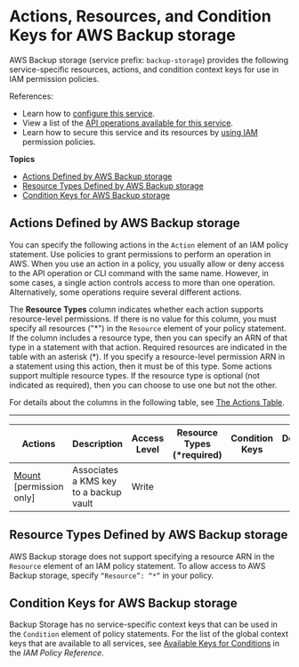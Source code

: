 # Actions, Resources, and Condition Keys for AWS Backup storage<a name="list_awsbackupstorage"></a>

AWS Backup storage \(service prefix: `backup-storage`\) provides the following service\-specific resources, actions, and condition context keys for use in IAM permission policies\.

References:
+ Learn how to [configure this service](https://docs.aws.amazon.com/aws-backup/latest/devguide/)\.
+ View a list of the [API operations available for this service](https://docs.aws.amazon.com/aws-backup/latest/devguide/)\.
+ Learn how to secure this service and its resources by [using IAM](https://docs.aws.amazon.com/aws-backup/latest/devguide/security-considerations.html#authentication) permission policies\.

**Topics**
+ [Actions Defined by AWS Backup storage](#awsbackupstorage-actions-as-permissions)
+ [Resource Types Defined by AWS Backup storage](#awsbackupstorage-resources-for-iam-policies)
+ [Condition Keys for AWS Backup storage](#awsbackupstorage-policy-keys)

## Actions Defined by AWS Backup storage<a name="awsbackupstorage-actions-as-permissions"></a>

You can specify the following actions in the `Action` element of an IAM policy statement\. Use policies to grant permissions to perform an operation in AWS\. When you use an action in a policy, you usually allow or deny access to the API operation or CLI command with the same name\. However, in some cases, a single action controls access to more than one operation\. Alternatively, some operations require several different actions\.

The **Resource Types** column indicates whether each action supports resource\-level permissions\. If there is no value for this column, you must specify all resources \("\*"\) in the `Resource` element of your policy statement\. If the column includes a resource type, then you can specify an ARN of that type in a statement with that action\. Required resources are indicated in the table with an asterisk \(\*\)\. If you specify a resource\-level permission ARN in a statement using this action, then it must be of this type\. Some actions support multiple resource types\. If the resource type is optional \(not indicated as required\), then you can choose to use one but not the other\.

For details about the columns in the following table, see [The Actions Table](reference_policies_actions-resources-contextkeys.md#actions_table)\.


****  

| Actions | Description | Access Level | Resource Types \(\*required\) | Condition Keys | Dependent Actions | 
| --- | --- | --- | --- | --- | --- | 
|   [ Mount ](https://docs.aws.amazon.com/aws-backup/latest/devguide/API_Mount.html) \[permission only\] | Associates a KMS key to a backup vault | Write |  |  |  | 

## Resource Types Defined by AWS Backup storage<a name="awsbackupstorage-resources-for-iam-policies"></a>

AWS Backup storage does not support specifying a resource ARN in the `Resource` element of an IAM policy statement\. To allow access to AWS Backup storage, specify `“Resource”: “*”` in your policy\.

## Condition Keys for AWS Backup storage<a name="awsbackupstorage-policy-keys"></a>

Backup Storage has no service\-specific context keys that can be used in the `Condition` element of policy statements\. For the list of the global context keys that are available to all services, see [Available Keys for Conditions](reference_policies_condition-keys.html#AvailableKeys) in the *IAM Policy Reference*\.